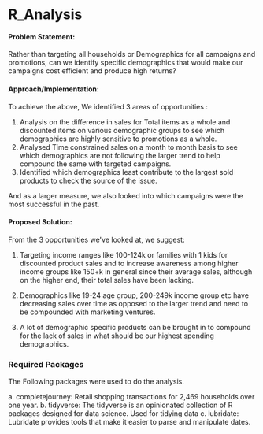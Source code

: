 # R_Analysis
#### Problem Statement:

Rather than targeting all households or Demographics for all campaigns and promotions, can we identify specific demographics that would make our campaigns cost efficient and produce high returns?

#### Approach/Implementation:

To achieve the above, We identified 3 areas of opportunities : 

1. Analysis on the difference in sales for Total items as a whole and discounted items on various demographic groups to see which demographics are highly sensitive to promotions as a whole.
2. Analysed Time constrained sales on a month to month basis to see which demographics are not following the larger trend to help compound the same with targeted campaigns. 
3. Identified which demographics least contribute to the largest sold products to check the source of the issue. 

And as a larger measure, we also looked into which campaigns were the most successful in the past.

#### Proposed Solution:

From the 3 opportunities we've looked at, we suggest:

1) Targeting income ranges like 100-124k or families with 1 kids for discounted product sales and to increase awareness among higher income groups like 150+k in general since their average sales, although on the higher end, their total sales have been lacking.

2) Demographics like 19-24 age group, 200-249k income group etc have decreasing sales over time as opposed to the larger trend and need to be compounded with marketing ventures. 

3) A lot of demographic specific products can be brought in to compound for the lack of sales in what should be our highest spending demographics. 

### Required Packages

The Following packages were used to do the analysis.

a. completejourney: Retail shopping transactions for 2,469 households over one year.
b. tidyverse: The tidyverse is an opinionated collection of R packages designed for data science. Used for tidying data
c. lubridate: Lubridate provides tools that make it easier to parse and manipulate dates. 
